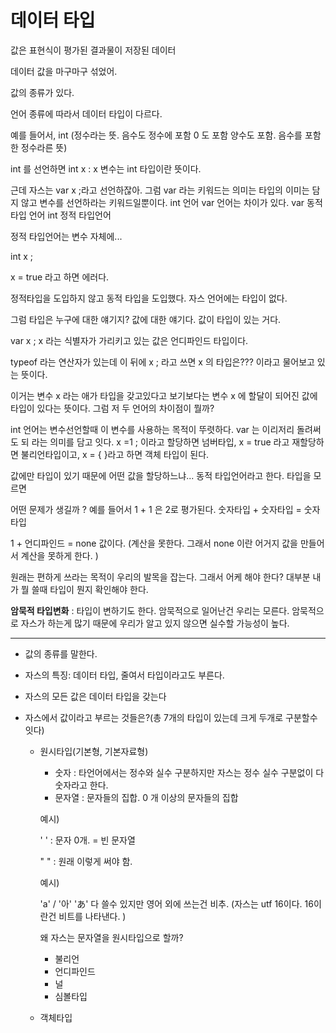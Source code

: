 # 데이터 타입

값은 표현식이 평가된 결과물이 저장된 데이터

데이터 값을 마구마구 섞었어.

값의 종류가 있다. 

언어 종류에 따라서 데이터 타입이 다르다.

예를 들어서, int (정수라는 뜻. 음수도 정수에 포함 0 도 포함 양수도 포함. 음수를 포함한 정수라른 뜻)

int 를 선언하면 int x : x 변수는 int  타입이란 뜻이다. 

근데 자스는 var x ;라고 선언하잖아. 그럼 var 라는 키워드는 의미는 타입의 이미는 담지 않고 변수를 선언하라는 키워드일뿐이다. int 언어 var 언어는 차이가 있다. var 동적 타입 언어 int 정적 타입언어

정적 타입언어는 변수 자체에...

int x ;

x = true 라고 하면 에러다. 

정적타입을 도입하지 않고 동적 타입을 도입했다. 자스 언어에는 타입이 없다. 

그럼 타입은 누구에 대한 얘기지? 값에 대한 얘기다. 값이 타입이 있는 거다. 

var x ;  x 라는 식별자가 가리키고 있는 값은 언디파인드 타입이다. 

typeof 라는 연산자가 있는데 이 뒤에 x ; 라고 쓰면 x 의 타입은??? 이라고 물어보고 있는 뜻이다. 

이거는 변수 x 라는 애가 타입을 갖고있다고 보기보다는 변수 x 에 할달이 되어진 값에 타입이 있다는 뜻이다. 그럼 저 두 언어의 차이점이 뭘까? 

int 언어는 변수선언할때 이 변수를 사용하는 목적이 뚜렷하다. var 는 이리저리 돌려써도 되 라는 의미를 담고 잇다. x =1 ; 이라고 할당하면 넘버타입, x = true 라고 재할당하면 불리언타입이고, x = { }라고 하면 객체 타입이 된다. 

값에만 타입이 있기 때문에 어떤 값을 할당하느냐... 동적 타입언어라고 한다. 타입을 모르면 

어떤 문제가 생길까 ? 예를 들어서 1 + 1 은 2로 평가된다. 숫자타입 + 숫자타입 = 숫자타입

1 + 언디파인드 = none 값이다. (계산을 못한다. 그래서 none 이란 어거지 값을 만들어서 계산을 못하게 한다. )

원래는 편하게 쓰라는 목적이 우리의 발목을 잡는다. 그래서 어케 해야 한다? 대부분 내가 뭘 쓸때 타입이 뭔지 확인해야 한다. 



**암묵적 타입변화** : 타입이 변하기도 한다. 암묵적으로 일어난건 우리는 모른다. 암묵적으로 자스가 하는게 많기 때문에 우리가 알고 있지 않으면 실수할 가능성이 높다. 



---

- 값의 종류를 말한다. 

- 자스의 특징: 데이터 타입, 줄여서 타입이라고도 부른다. 

- 자스의 모든 값은 데이터 타입을 갖는다

- 자스에서 값이라고 부르는 것들은?(총 7개의 타입이 있는데 크게 두개로 구분할수 잇다)

  - 원시타입(기본형, 기본자료형)

    - 숫자 : 타언어에서는 정수와 실수 구분하지만 자스는 정수 실수 구분없이 다 숫자라고 한다.
    - 문자열 : 문자들의 집합. 0 개 이상의 문자들의 집합

    예시)

    ' ' : 문자 0개. = 빈 문자열

    " " : 원래 이렇게 써야 함.

    예시)

    'a'  / '아' 'あ' 다 쓸수 있지만 영어 외에 쓰는건 비추.  (자스는 utf 16이다. 16이란건 비트를 나타낸다. )

    왜 자스는 문자열을 원시타입으로 할까? 

    - 불리언
    - 언디파인드
    - 널
    - 심볼타입

  - 객체타입





























 